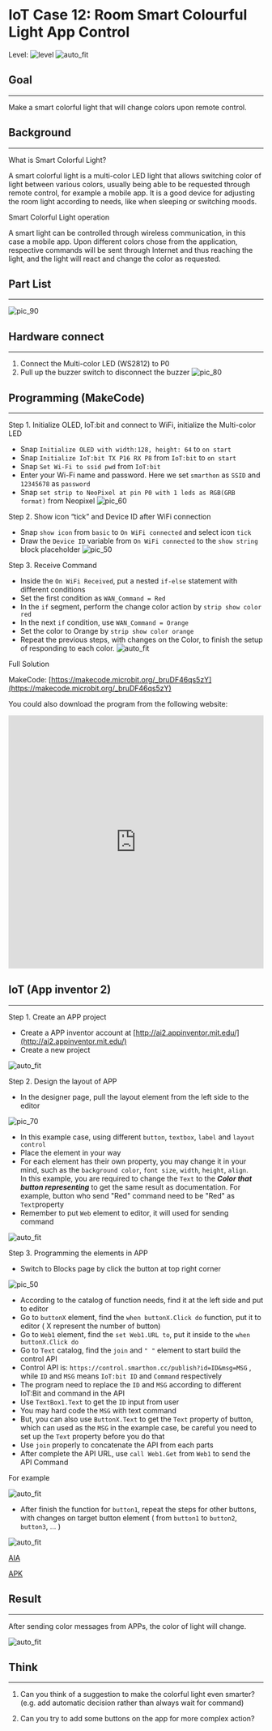 # IoT Case 12: Room Smart Colourful Light App Control

Level: ![level](images/level4.png)
![auto_fit](images/Case12/intro.png)<P>

## Goal
<HR>

Make a smart colorful light that will change colors upon remote control.


## Background
<HR>

<span id="subtitle">What is Smart Colorful Light?</span><BR><P>
A smart colorful light is a multi-color LED light that allows switching color of light between various colors, usually being able to be requested through remote control, for example a mobile app. It is a good device for adjusting the room light according to needs, like when sleeping or switching moods.
<BR><P>
<span id="subtitle">Smart Colorful Light operation</span><BR><P>
A smart light can be controlled through wireless communication, in this case a mobile app. Upon different colors chose from the application, respective commands will be sent through Internet and thus reaching the light, and the light will react and change the color as requested.<BR><P>


## Part List
<HR>

![pic_90](images/Case12/Case12_parts.png)<P>


## Hardware connect
<HR>

1. Connect the Multi-color LED (WS2812) to P0
2. Pull up the buzzer switch to disconnect the buzzer
![pic_80](images/Case12/Case12_hardware.png)<P>

## Programming (MakeCode)
<HR>

<span id="subtitle">Step 1. Initialize OLED, IoT:bit and connect to WiFi, initialize the Multi-color LED</span><BR><P>
* Snap `Initialize OLED with width:128, height: 64` to `on start`
* Snap `Initialize IoT:bit TX P16 RX P8` from `IoT:bit` to `on start`
* Snap `Set Wi-Fi to ssid pwd` from `IoT:bit`
* Enter your Wi-Fi name and password. Here we set `smarthon` as `SSID` and `12345678` as `password`
* Snap `set strip to NeoPixel at pin P0 with 1 leds as RGB(GRB format)` from Neopixel
![pic_60](images/Case12/Case12_p1.png)<P>

<span id="subtitle">Step 2. Show icon “tick” and Device ID after WiFi connection</span><BR><P>
* Snap `show icon` from `basic` to `On WiFi connected` and select icon `tick`
* Draw the `Device ID` variable from `On WiFi connected` to the `show string` block placeholder
![pic_50](images/Case12/Case12_p2.png)<P>

<span id="subtitle">Step 3. Receive Command</span><BR><P>
* Inside the `On WiFi Received`, put a nested `if-else` statement with different conditions
* Set the first condition as `WAN_Command = Red`
* In the `if` segment, perform the change color action by `strip show color red` 
* In the next `if` condition, use `WAN_Command = Orange`
* Set the color to Orange by `strip show color orange`
* Repeat the previous steps, with changes on the Color, to finish the setup of responding to each color.
![auto_fit](images/Case12/Case12_p3.png)<P>

<span id="subtitle">Full Solution<BR><P>
MakeCode: [https://makecode.microbit.org/_bruDF46qs5zY](https://makecode.microbit.org/_bruDF46qs5zY)<BR><P>
You could also download the program from the following website:<BR>
<iframe src="https://makecode.microbit.org/#pub:_bruDF46qs5zY" width="100%" height="500" frameborder="0"></iframe>


## IoT (App inventor 2)
<HR>

<span id="subtitle">Step 1. Create an APP project<BR><P>

* Create a APP inventor account at [http://ai2.appinventor.mit.edu/](http://ai2.appinventor.mit.edu/)
* Create a new project

![auto_fit](images/Case12/Case12_p4.png)<P>

<span id="subtitle">Step 2. Design the layout of APP<BR><P>

* In the designer page, pull the layout element from the left side to the editor 

![pic_70](images/Case12/Case12_p5.png)<P>

* In this example case, using different `button`, `textbox`, `label` and `layout control`
* Place the element in your way
* For each element has their own property, you may change it in your mind, such as the `background color`, `font size`, `width`, `height`, `align`. <BR>In this example, you are required to change the `Text` to the <I><B>Color that button representing</B></I> to get the same result as documentation. For example, button who send "Red" command need to be "Red" as `Text`property
* Remember to put `Web` element to editor, it will used for sending command

![auto_fit](images/Case12/Case12_p6.png)<P>

<span id="subtitle">Step 3. Programming the elements in APP <BR><P>

* Switch to Blocks page by click the button at top right corner

![pic_50](images/Case12/Case12_p7.png)

* According to the catalog of function needs, find it at the left side and put to editor
* Go to `buttonX` element, find the `when buttonX.Click do` function, put it to editor ( X represent the number of button)
* Go to `Web1` element, find the `set Web1.URL to`, put it inside to the `when buttonX.Click do`
* Go to `Text` catalog, find the `join` and `" "` element to start build the control API
* Control API is: `https://control.smarthon.cc/publish?id=ID&msg=MSG` , while `ID` and `MSG` means `IoT:bit ID` and `Command` respectively 
* The program need to replace the `ID` and `MSG` according to different IoT:Bit and command in the API
* Use `TextBox1.Text` to get the `ID` input from user
* You may hard code the `MSG` with text command
* But, you can also use `ButtonX.Text` to get the `Text` property of button, which can used as the `MSG` in the example case, be careful you need to set up the `Text` property before you do that 
* Use `join` properly to concatenate the API from each parts
* After complete the API URL, use `call Web1.Get` from `Web1` to send the API Command

For example<P>

![auto_fit](images/Case12/Case12_p8.png)<P>

* After finish the function for `button1`, repeat the steps for other buttons, with changes on target button element ( from `button1` to `button2`, `button3`, ... )

![auto_fit](images/Case12/Case12_p9.png)<P>

[AIA](https://raw.githubusercontent.com/SMARTHON/smarthon-docs-en/master/docs/_static/smarthome_case12_app.aia)
<P>
	
[APK](https://raw.githubusercontent.com/SMARTHON/smarthon-docs-en/master/docs/_static/smarthome_case12_app.apk)


## Result
<HR>
After sending color messages from APPs, the color of light will change.<BR><P>

![auto_fit](images/Case12/Case12_result.gif)<P>

## Think
<HR>

1. Can you think of a suggestion to make the colorful light even smarter?<BR>
(e.g. add automatic decision rather than always wait for command)<P>
2. Can you try to add some buttons on the app for more complex action?

